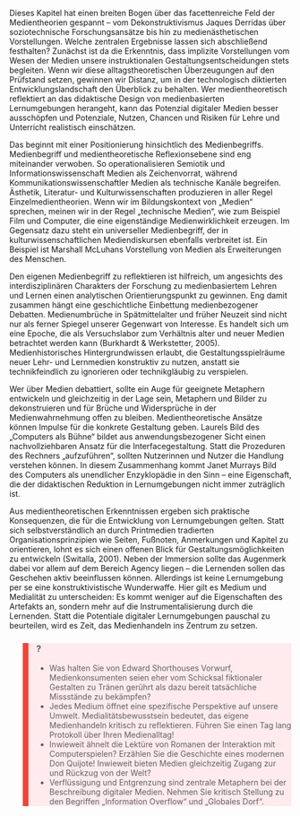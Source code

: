 <!-- filename: 05_Zusammenfassung.md -->
<!-- title: Zusammenfassung -->

Dieses Kapitel hat einen breiten Bogen über das facettenreiche Feld der Medientheorien gespannt – vom Dekonstruktivismus Jaques Derridas über soziotechnische Forschungsansätze bis hin zu medienästhetischen Vorstellungen. Welche zentralen Ergebnisse lassen sich abschließend festhalten? Zunächst ist da die Erkenntnis, dass implizite Vorstellungen vom Wesen der Medien unsere instruktionalen Gestaltungsentscheidungen stets begleiten. Wenn wir diese alltagstheoretischen Überzeugungen auf den Prüfstand setzen, gewinnen wir Distanz, um in der technologisch diktierten Entwicklungslandschaft den Überblick zu behalten. Wer medientheoretisch reflektiert an das didaktische Design von medienbasierten Lernumgebungen herangeht, kann das Potenzial digitaler Medien besser ausschöpfen und Potenziale, Nutzen, Chancen und Risiken für Lehre und Unterricht realistisch einschätzen.

Das beginnt mit einer Positionierung hinsichtlich des Medienbegriffs. Medienbegriff und medientheoretische Reflexionsebene sind eng miteinander verwoben. So operationalisieren Semiotik und Informationswissenschaft Medien als Zeichenvorrat, während Kommunikationswissenschaftler Medien als technische Kanäle begreifen. Ästhetik, Literatur- und Kulturwissenschaften produzieren in aller Regel Einzelmedientheorien. Wenn wir im Bildungskontext von „Medien“ sprechen, meinen wir in der Regel „technische Medien“, wie zum Beispiel Film und Computer, die eine eigenständige Medienwirklichkeit erzeugen. Im Gegensatz dazu steht ein universeller Medienbegriff, der in kulturwissenschaftlichen Mediendiskursen ebenfalls verbreitet ist. Ein Beispiel ist Marshall McLuhans Vorstellung von Medien als Erweiterungen des Menschen.

Den eigenen Medienbegriff zu reflektieren ist hilfreich, um angesichts des interdisziplinären Charakters der Forschung zu medienbasiertem Lehren und Lernen einen analytischen Orientierungspunkt zu gewinnen. Eng damit zusammen hängt eine geschichtliche Einbettung medienbezogener Debatten. Medienumbrüche in Spätmittelalter und früher Neuzeit sind nicht nur als ferner Spiegel unserer Gegenwart von Interesse. Es handelt sich um eine Epoche, die als Versuchslabor zum Verhältnis alter und neuer Medien betrachtet werden kann (Burkhardt &amp; Werkstetter, 2005). Medienhistorisches Hintergrundwissen erlaubt, die Gestaltungsspielräume neuer Lehr- und Lernmedien konstruktiv zu nutzen, anstatt sie technikfeindlich zu ignorieren oder technikgläubig zu verspielen.

Wer über Medien debattiert, sollte ein Auge für geeignete Metaphern entwickeln und gleichzeitig in der Lage sein, Metaphern und Bilder zu dekonstruieren und für Brüche und Widersprüche in der Medienwahrnehmung offen zu bleiben. Medientheoretische Ansätze können Impulse für die konkrete Gestaltung geben. Laurels Bild des „Computers als Bühne“ bildet aus anwendungsbezogener Sicht einen nachvollziehbaren Ansatz für die Interfacegestaltung. Statt die Prozeduren des Rechners „aufzuführen“, sollten Nutzerinnen und Nutzer die Handlung verstehen können. In diesem Zusammenhang kommt Janet Murrays Bild des Computers als unendlicher Enzyklopädie in den Sinn – eine Eigenschaft, die der didaktischen Reduktion in Lernumgebungen nicht immer zuträglich ist.

Aus medientheoretischen Erkenntnissen ergeben sich praktische Konsequenzen, die für die Entwicklung von Lernumgebungen gelten. Statt sich selbstverständlich an durch Printmedien tradierten Organisationsprinzipien wie Seiten, Fußnoten, Anmerkungen und Kapitel zu orientieren, lohnt es sich einen offenen Blick für Gestaltungsmöglichkeiten zu entwickeln (Switalla, 2001). Neben der Immersion sollte das Augenmerk dabei vor allem auf dem Bereich Agency liegen – die Lernenden sollen das Geschehen aktiv beeinflussen können. Allerdings ist keine Lernumgebung per se eine konstruktivistische Wunderwaffe. Hier gilt es Medium und Medialität zu unterscheiden: Es kommt weniger auf die Eigenschaften des Artefakts an, sondern mehr auf die Instrumentalisierung durch die Lernenden. Statt die Potentiale digitaler Lernumgebungen pauschal zu beurteilen, wird es Zeit, das Medienhandeln ins Zentrum zu setzen.

<blockquote style="background: #FFEBEE; border-left: 10px solid #F44336">

### ?

- Was halten Sie von Edward Shorthouses Vorwurf, Medienkonsumenten seien eher vom Schicksal fiktionaler Gestalten zu Tränen gerührt als dazu bereit tatsächliche Missstände zu bekämpfen?
- Jedes Medium öffnet eine spezifische Perspektive auf unsere Umwelt. Medialitätsbewusstsein bedeutet, das eigene Medienhandeln kritisch zu reflektieren. Führen Sie einen Tag lang Protokoll über Ihren Medienalltag!
- Inwieweit ähnelt die Lektüre von Romanen der Interaktion mit Computerspielen? Erzählen Sie die Geschichte eines modernen Don Quijote! Inwieweit bieten Medien gleichzeitig Zugang zur und Rückzug von der Welt?
- Verflüssigung und Entgrenzung sind zentrale Metaphern bei der Beschreibung digitaler Medien. Nehmen Sie kritisch Stellung zu den Begriffen „Information Overflow“ und „Globales Dorf“.

</blockquote>
